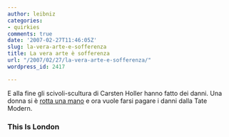 ```yaml
---
author: leibniz
categories:
- quirkies
comments: true
date: '2007-02-27T11:46:05Z'
slug: la-vera-arte-e-sofferenza
title: La vera arte è sofferenza
url: "/2007/02/27/la-vera-arte-e-sofferenza/"
wordpress_id: 2417

---
```

E alla fine gli scivoli-scultura di Carsten Holler hanno fatto dei danni. Una donna si è [rotta una mano](https://www.thisislondon.co.uk/arts/article-23386905-details/Woman+sues+Tate+Modern+over+slide+injury/article.do) e ora vuole farsi pagare i danni dalla Tate Modern.


### This Is London
